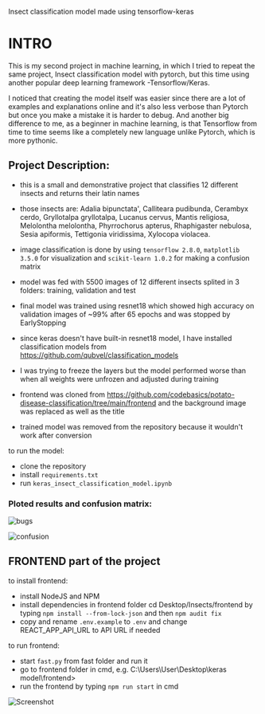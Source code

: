 Insect classification model made using tensorflow-keras

# INTRO

This is my second project in machine learning, in which I tried to repeat the same project, Insect classification model with pytorch, but this time using another popular deep learning framework -Tensorflow/Keras.

I noticed that creating the model itself was easier since there are a lot of examples and explanations online and it's also less verbose than Pytorch but once you make a mistake it is harder to debug. And another big difference to me, as a beginner in machine learning, is that Tensorflow from time to time seems like a completely new language unlike Pytorch, which is more pythonic.

## Project Description:
- this is a small and demonstrative project that classifies 12 different insects and returns their latin names
- those insects are: Adalia bipunctata', Calliteara pudibunda, Cerambyx cerdo, Gryllotalpa gryllotalpa, Lucanus cervus, Mantis religiosa, Melolontha melolontha, Phyrrochorus apterus, Rhaphigaster nebulosa, Sesia apiformis, Tettigonia viridissima, Xylocopa violacea.
- image classification is done by using `tensorflow 2.8.0`, `matplotlib 3.5.0` for visualization and `scikit-learn 1.0.2` for making a confusion matrix
- model was fed with 5500 images of 12 different insects splited in 3 folders: training, validation and test
- final model was trained using resnet18 which showed high accuracy on validation images of ~99% after 65 epochs and was stopped by EarlyStopping
- since keras doesn't have built-in resnet18 model, I have installed classification models from https://github.com/qubvel/classification_models
- I was trying to freeze the layers but the model performed worse than when all weights were unfrozen and adjusted during training
- frontend was cloned from https://github.com/codebasics/potato-disease-classification/tree/main/frontend and the background image was replaced as well as the title

- trained model was removed from the repository because it wouldn't work after conversion 


to run the model:
- clone the repository
- install `requirements.txt`
- run `keras_insect_classification_model.ipynb`

### Ploted results and confusion matrix:
![bugs](https://user-images.githubusercontent.com/89583742/162262535-3fc48dac-bbd3-4dc6-939b-8507e697619a.png)

![confusion](https://user-images.githubusercontent.com/89583742/162262572-46973925-9f2f-452a-b40c-18896a652f1a.png)

## FRONTEND part of the project

to install frontend:
 - install NodeJS and NPM
 - install dependencies in frontend folder cd Desktop/Insects/frontend by typing `npm install --from-lock-json` and then `npm audit fix`
 - copy and rename `.env.example` to `.env` and change REACT_APP_API_URL to API URL if needed

to run frontend:
 - start `fast.py` from fast folder and run it
 - go to frontend folder in cmd, e.g. C:\Users\User\Desktop\keras model\frontend>
 - run the frontend by typing `npm run start` in cmd
 
![Screenshot](https://user-images.githubusercontent.com/89583742/162387026-b9e5bbfa-53db-47f8-8824-1f59976cac1b.jpg)
